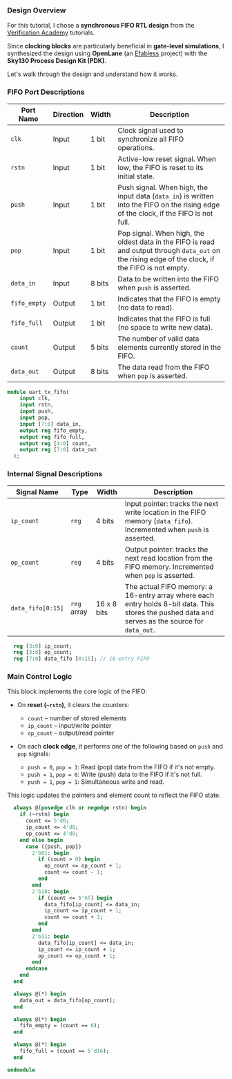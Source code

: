 ### Design Overview

For this tutorial, I chose a **synchronous FIFO RTL design** from the [Verification Academy](https://verificationacademy.com/) tutorials.

Since **clocking blocks** are particularly beneficial in **gate-level simulations**, I synthesized the design using **OpenLane** (an [Efabless](https://efabless.com/) project) with the **Sky130 Process Design Kit (PDK)**.

Let's walk through the design and understand how it works.

### FIFO Port Descriptions

| Port Name    | Direction | Width    | Description |
|--------------|-----------|----------|-------------|
| `clk`        | Input     | 1 bit    | Clock signal used to synchronize all FIFO operations. |
| `rstn`       | Input     | 1 bit    | Active-low reset signal. When low, the FIFO is reset to its initial state. |
| `push`       | Input     | 1 bit    | Push signal. When high, the input data (`data_in`) is written into the FIFO on the rising edge of the clock, if the FIFO is not full. |
| `pop`        | Input     | 1 bit    | Pop signal. When high, the oldest data in the FIFO is read and output through `data_out` on the rising edge of the clock, if the FIFO is not empty. |
| `data_in`    | Input     | 8 bits   | Data to be written into the FIFO when `push` is asserted. |
| `fifo_empty` | Output    | 1 bit    | Indicates that the FIFO is empty (no data to read). |
| `fifo_full`  | Output    | 1 bit    | Indicates that the FIFO is full (no space to write new data). |
| `count`      | Output    | 5 bits   | The number of valid data elements currently stored in the FIFO. |
| `data_out`   | Output    | 8 bits   | The data read from the FIFO when `pop` is asserted. |

```sv
module uart_tx_fifo(
    input clk,
    input rstn,
    input push,
    input pop,
    input [7:0] data_in,
    output reg fifo_empty,
    output reg fifo_full,
    output reg [4:0] count,
    output reg [7:0] data_out
  );
```
### Internal Signal Descriptions

| Signal Name     | Type        | Width    | Description |
|------------------|-------------|----------|-------------|
| `ip_count`       | `reg`       | 4 bits   | Input pointer: tracks the next write location in the FIFO memory (`data_fifo`). Incremented when `push` is asserted. |
| `op_count`       | `reg`       | 4 bits   | Output pointer: tracks the next read location from the FIFO memory. Incremented when `pop` is asserted. |
| `data_fifo[0:15]`| `reg` array | 16 x 8 bits | The actual FIFO memory: a 16-entry array where each entry holds 8-bit data. This stores the pushed data and serves as the source for `data_out`. |

```sv
  reg [3:0] ip_count;
  reg [3:0] op_count;
  reg [7:0] data_fifo [0:15]; // 16-entry FIFO
```
### Main Control Logic

This block implements the core logic of the FIFO:

- On **reset (`~rstn`)**, it clears the counters:
  - `count` – number of stored elements
  - `ip_count` – input/write pointer
  - `op_count` – output/read pointer

- On each **clock edge**, it performs one of the following based on `push` and `pop` signals:
  - `push = 0`, `pop = 1`: Read (pop) data from the FIFO if it's not empty.
  - `push = 1`, `pop = 0`: Write (push) data to the FIFO if it's not full.
  - `push = 1`, `pop = 1`: Simultaneous write and read.

This logic updates the pointers and element count to reflect the FIFO state.

```sv
  always @(posedge clk or negedge rstn) begin
    if (~rstn) begin
      count <= 5'd0;
      ip_count <= 4'd0;
      op_count <= 4'd0;
    end else begin
      case ({push, pop})
        2'b01: begin
          if (count > 0) begin
            op_count <= op_count + 1;
            count <= count - 1;
          end
        end
        2'b10: begin
          if (count <= 5'hf) begin
            data_fifo[ip_count] <= data_in;
            ip_count <= ip_count + 1;
            count <= count + 1;
          end
        end
        2'b11: begin
          data_fifo[ip_count] <= data_in;
          ip_count <= ip_count + 1;
          op_count <= op_count + 1;
        end
      endcase
    end
  end
```
```sv
  always @(*) begin
    data_out = data_fifo[op_count];
  end
```
```sv
  always @(*) begin
    fifo_empty = (count == 0);
  end
```
```sv
  always @(*) begin
    fifo_full = (count == 5'd16);
  end

endmodule

```
